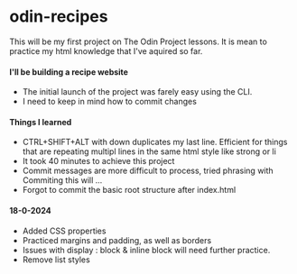 # odin-recipes

This will be my first project on The Odin Project lessons.
It is mean to practice my html knowledge that I've aquired so far.

#### I'll be building a recipe website

- The initial launch of the project was farely easy using the CLI.
- I need to keep in mind how to commit changes

#### Things I learned

- CTRL+SHIFT+ALT with down duplicates my last line. Efficient for things that are repeating multipl lines in the same html style like strong or li
- It took 40 minutes to achieve this project
- Commit messages are more difficult to process, tried phrasing with Commiting this will ...
- Forgot to commit the basic root structure after index.html

#### 18-0-2024

- Added CSS properties
- Practiced margins and padding, as well as borders
- Issues with display : block & inline block will need further practice.
- Remove list styles